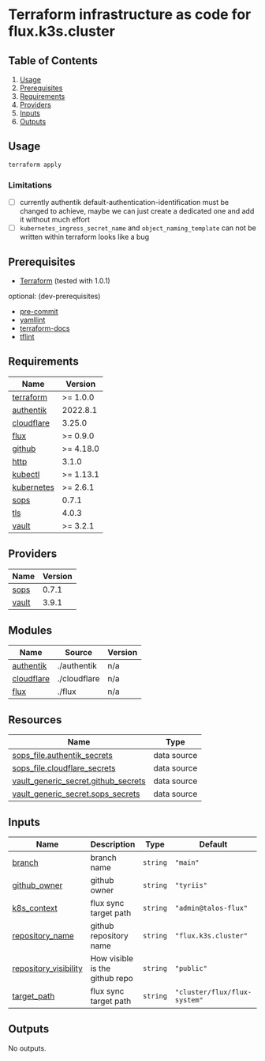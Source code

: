 <!-- markdownlint-disable MD033 -->

# Terraform infrastructure as code for flux.k3s.cluster

## Table of Contents

1. [Usage](#usage)
2. [Prerequisites](#prerequisites)
3. [Requirements](#requirements)
4. [Providers](#providers)
5. [Inputs](#inputs)
6. [Outputs](#outputs)

## Usage

```bash
terraform apply
```

### Limitations

- [ ] currently authentik default-authentication-identification must be changed to achieve, maybe we can just create a dedicated one and add it without much effort
- [ ] `kubernetes_ingress_secret_name` and `object_naming_template` can not be written within terraform looks like a bug

## Prerequisites

- [Terraform](https://www.terraform.io/) (tested with 1.0.1)

optional: (dev-prerequisites)

- [pre-commit](https://pre-commit.com/)
- [yamllint](https://github.com/adrienverge/yamllint)
- [terraform-docs](https://github.com/terraform-docs/terraform-docs)
- [tflint](https://github.com/terraform-linters/tflint)

<!-- BEGIN_TF_DOCS -->
## Requirements

| Name | Version |
|------|---------|
| <a name="requirement_terraform"></a> [terraform](#requirement\_terraform) | >= 1.0.0 |
| <a name="requirement_authentik"></a> [authentik](#requirement\_authentik) | 2022.8.1 |
| <a name="requirement_cloudflare"></a> [cloudflare](#requirement\_cloudflare) | 3.25.0 |
| <a name="requirement_flux"></a> [flux](#requirement\_flux) | >= 0.9.0 |
| <a name="requirement_github"></a> [github](#requirement\_github) | >= 4.18.0 |
| <a name="requirement_http"></a> [http](#requirement\_http) | 3.1.0 |
| <a name="requirement_kubectl"></a> [kubectl](#requirement\_kubectl) | >= 1.13.1 |
| <a name="requirement_kubernetes"></a> [kubernetes](#requirement\_kubernetes) | >= 2.6.1 |
| <a name="requirement_sops"></a> [sops](#requirement\_sops) | 0.7.1 |
| <a name="requirement_tls"></a> [tls](#requirement\_tls) | 4.0.3 |
| <a name="requirement_vault"></a> [vault](#requirement\_vault) | >= 3.2.1 |

## Providers

| Name | Version |
|------|---------|
| <a name="provider_sops"></a> [sops](#provider\_sops) | 0.7.1 |
| <a name="provider_vault"></a> [vault](#provider\_vault) | 3.9.1 |

## Modules

| Name | Source | Version |
|------|--------|---------|
| <a name="module_authentik"></a> [authentik](#module\_authentik) | ./authentik | n/a |
| <a name="module_cloudflare"></a> [cloudflare](#module\_cloudflare) | ./cloudflare | n/a |
| <a name="module_flux"></a> [flux](#module\_flux) | ./flux | n/a |

## Resources

| Name | Type |
|------|------|
| [sops_file.authentik_secrets](https://registry.terraform.io/providers/carlpett/sops/0.7.1/docs/data-sources/file) | data source |
| [sops_file.cloudflare_secrets](https://registry.terraform.io/providers/carlpett/sops/0.7.1/docs/data-sources/file) | data source |
| [vault_generic_secret.github_secrets](https://registry.terraform.io/providers/hashicorp/vault/latest/docs/data-sources/generic_secret) | data source |
| [vault_generic_secret.sops_secrets](https://registry.terraform.io/providers/hashicorp/vault/latest/docs/data-sources/generic_secret) | data source |

## Inputs

| Name | Description | Type | Default | Required |
|------|-------------|------|---------|:--------:|
| <a name="input_branch"></a> [branch](#input\_branch) | branch name | `string` | `"main"` | no |
| <a name="input_github_owner"></a> [github\_owner](#input\_github\_owner) | github owner | `string` | `"tyriis"` | no |
| <a name="input_k8s_context"></a> [k8s\_context](#input\_k8s\_context) | flux sync target path | `string` | `"admin@talos-flux"` | no |
| <a name="input_repository_name"></a> [repository\_name](#input\_repository\_name) | github repository name | `string` | `"flux.k3s.cluster"` | no |
| <a name="input_repository_visibility"></a> [repository\_visibility](#input\_repository\_visibility) | How visible is the github repo | `string` | `"public"` | no |
| <a name="input_target_path"></a> [target\_path](#input\_target\_path) | flux sync target path | `string` | `"cluster/flux/flux-system"` | no |

## Outputs

No outputs.
<!-- END_TF_DOCS -->

